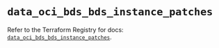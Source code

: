 # `data_oci_bds_bds_instance_patches`

Refer to the Terraform Registry for docs: [`data_oci_bds_bds_instance_patches`](https://registry.terraform.io/providers/oracle/oci/6.18.0/docs/data-sources/bds_bds_instance_patches).
